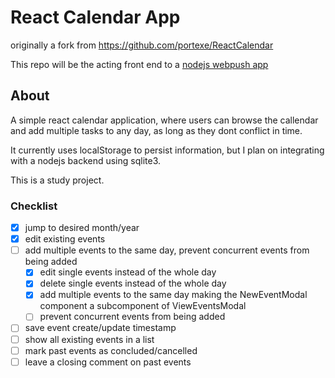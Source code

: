 # React Calendar App

originally a fork from <https://github.com/portexe/ReactCalendar>

This repo will be the acting front end to a [nodejs webpush app](https://github.com/guites/webpush-notifications-nodejs)

## About

A simple react calendar application, where users can browse the callendar and add multiple tasks to any day, as long as they dont conflict in time.

It currently uses localStorage to persist information, but I plan on integrating with a nodejs backend using sqlite3.

This is a study project.

### Checklist

- [x] jump to desired month/year
- [x] edit existing events
- [ ] add multiple events to the same day, prevent concurrent events from being added
    - [x] edit single events instead of the whole day
    - [x] delete single events instead of the whole day
    - [x] add multiple events to the same day making the NewEventModal component a subcomponent of ViewEventsModal
    - [ ] prevent concurrent events from being added 
- [ ] save event create/update timestamp
- [ ] show all existing events in a list
- [ ] mark past events as concluded/cancelled
- [ ] leave a closing comment on past events
